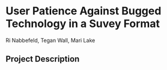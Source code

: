 # User Patience Against Bugged Technology in a Suvey Format
Ri Nabbefeld, Tegan Wall, Mari Lake 

## Project Description

